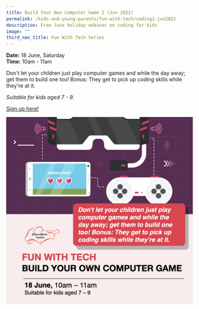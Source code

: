 ```yaml
---
title: Build Your Own Computer Game I (Jun 2022)
permalink: /kids-and-young-parents/fun-with-tech/coding1-jun2022
description: Free June holiday webinar on coding for kids
image: ""
third_nav_title: Fun With Tech Series
---
```


**Date:** 18 June, Saturday
<br> **Time:** 10am - 11am

Don't let your children just play computer games and while the day away; get them to build one too! Bonus: They get to pick up coding skills while they're at it.

*Suitable for kids aged 7 - 9.*

[Sign up here!](https://go.gov.sg/kids-introtocoding7to9-june22)

![Free June holiday webinar on coding for kids](/images/Jun22-Kids-Gaming-7-9.jpeg)